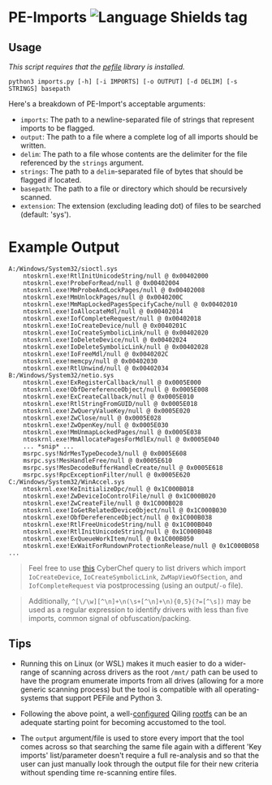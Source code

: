 # PE-Imports ![Language Shields tag](https://img.shields.io/badge/language-Python-blue)

## Usage
*This script requires that the [pefile](https://github.com/erocarrera/pefile) library is installed.*

``python3 imports.py [-h] [-i IMPORTS] [-o OUTPUT] [-d DELIM] [-s STRINGS] basepath``

Here's a breakdown of PE-Import's acceptable arguments:

- ``imports``: The path to a newline-separated file of strings that represent imports to be flagged.
- ``output``: The path to a file where a complete log of all imports should be written.
- ``delim``: The path to a file whose contents are the delimiter for the file referenced by the ``strings`` argument.
- ``strings``: The path to a ``delim``-separated file of bytes that should be flagged if located.
- ``basepath``: The path to a file or directory which should be recursively scanned.
- ``extension``: The extension (excluding leading dot) of files to be searched (default: 'sys').

# Example Output

```
A:/Windows/System32/sioctl.sys
	ntoskrnl.exe!RtlInitUnicodeString/null @ 0x00402000
	ntoskrnl.exe!ProbeForRead/null @ 0x00402004
	ntoskrnl.exe!MmProbeAndLockPages/null @ 0x00402008
	ntoskrnl.exe!MmUnlockPages/null @ 0x0040200C
	ntoskrnl.exe!MmMapLockedPagesSpecifyCache/null @ 0x00402010
	ntoskrnl.exe!IoAllocateMdl/null @ 0x00402014
	ntoskrnl.exe!IofCompleteRequest/null @ 0x00402018
	ntoskrnl.exe!IoCreateDevice/null @ 0x0040201C
	ntoskrnl.exe!IoCreateSymbolicLink/null @ 0x00402020
	ntoskrnl.exe!IoDeleteDevice/null @ 0x00402024
	ntoskrnl.exe!IoDeleteSymbolicLink/null @ 0x00402028
	ntoskrnl.exe!IoFreeMdl/null @ 0x0040202C
	ntoskrnl.exe!memcpy/null @ 0x00402030
	ntoskrnl.exe!RtlUnwind/null @ 0x00402034
B:/Windows/System32/netio.sys
	ntoskrnl.exe!ExRegisterCallback/null @ 0x0005E000
	ntoskrnl.exe!ObfDereferenceObject/null @ 0x0005E008
	ntoskrnl.exe!ExCreateCallback/null @ 0x0005E010
	ntoskrnl.exe!RtlStringFromGUID/null @ 0x0005E018
	ntoskrnl.exe!ZwQueryValueKey/null @ 0x0005E020
	ntoskrnl.exe!ZwClose/null @ 0x0005E028
	ntoskrnl.exe!ZwOpenKey/null @ 0x0005E030
	ntoskrnl.exe!MmUnmapLockedPages/null @ 0x0005E038
	ntoskrnl.exe!MmAllocatePagesForMdlEx/null @ 0x0005E040
	... *snip* ...
	msrpc.sys!NdrMesTypeDecode3/null @ 0x0005E608
	msrpc.sys!MesHandleFree/null @ 0x0005E610
	msrpc.sys!MesDecodeBufferHandleCreate/null @ 0x0005E618
	msrpc.sys!RpcExceptionFilter/null @ 0x0005E620
C:/Windows/System32/WinAccel.sys
	ntoskrnl.exe!KeInitializeDpc/null @ 0x1C000B018
	ntoskrnl.exe!ZwDeviceIoControlFile/null @ 0x1C000B020
	ntoskrnl.exe!ZwCreateFile/null @ 0x1C000B028
	ntoskrnl.exe!IoGetRelatedDeviceObject/null @ 0x1C000B030
	ntoskrnl.exe!ObfDereferenceObject/null @ 0x1C000B038
	ntoskrnl.exe!RtlFreeUnicodeString/null @ 0x1C000B040
	ntoskrnl.exe!RtlInitUnicodeString/null @ 0x1C000B048
	ntoskrnl.exe!ExQueueWorkItem/null @ 0x1C000B050
	ntoskrnl.exe!ExWaitForRundownProtectionRelease/null @ 0x1C000B058
...
```

> Feel free to use [this](https://gchq.github.io/CyberChef/#recipe=Comment('Be%20sure%20to%20add%20a%20%5C'Find%20/%20Replace%5C'%20*between*%20regexes')Regular_expression('User%20defined','%5E%5B%5C%5C/%5C%5Cw%5D%5B%5E%5C%5Cn%5D%2B%5C%5Cn(%5C%5Cs%2B%5B%5E%5C%5Cn%5D%2B%5C%5Cn)*%5C%5Cs%2Bntoskrnl%5C%5C.exe!IoCreateDevice%5B%5C%5C/%5C%5C@%5C%5Cs%5D%5B%5E%5C%5Cn%5D%2B%5C%5Cn(%5C%5Cs%2B%5B%5E%5C%5Cn%5D%2B%5C%5Cn)*',true,true,false,false,false,false,'List%20matches')Regular_expression('User%20defined','%5E%5B%5C%5C/%5C%5Cw%5D%5B%5E%5C%5Cn%5D%2B%5C%5Cn(%5C%5Cs%2B%5B%5E%5C%5Cn%5D%2B%5C%5Cn)*%5C%5Cs%2Bntoskrnl%5C%5C.exe!IoCreateSymbolicLink%5B%5C%5C/%5C%5C@%5C%5Cs%5D%5B%5E%5C%5Cn%5D%2B%5C%5Cn(%5C%5Cs%2B%5B%5E%5C%5Cn%5D%2B%5C%5Cn)*',true,true,false,false,false,false,'List%20matches')Regular_expression('User%20defined','%5E%5B%5C%5C/%5C%5Cw%5D%5B%5E%5C%5Cn%5D%2B%5C%5Cn(%5C%5Cs%2B%5B%5E%5C%5Cn%5D%2B%5C%5Cn)*%5C%5Cs%2Bntoskrnl%5C%5C.exe!IofCompleteRequest%5B%5C%5C/%5C%5C@%5C%5Cs%5D%5B%5E%5C%5Cn%5D%2B%5C%5Cn(%5C%5Cs%2B%5B%5E%5C%5Cn%5D%2B%5C%5Cn)*',true,true,false,false,false,false,'List%20matches')) CyberChef query to list drivers which import ``IoCreateDevice``, ``IoCreateSymbolicLink``, ``ZwMapViewOfSection``, and ``IofCompleteRequest`` via postprocessing (using an output/``-o`` file).

> Additionally, ``^[\/\w][^\n]+\n(\s+[^\n]+\n){0,5}(?=[^\s])`` may be used as a regular expression to identify  drivers with less than five imports, common signal of obfuscation/packing.

## Tips
- Running this on Linux (or WSL) makes it much easier to do a wider-range of scanning across drivers as the root ``/mnt/`` path can be used to have the program enumerate imports from all drives (allowing for a more generic scanning process) but the tool is compatible with all operating-systems that support PEFile and Python 3.

- Following the above point, a well-[configured](https://github.com/qilingframework/qiling/blob/master/examples/scripts/dllscollector.bat) Qiling [rootfs](https://github.com/qilingframework/rootfs) can be an adequate starting point for becoming accustomed to the tool.

- The ``output`` argument/file is used to store every import that the tool comes across so that searching the same file again with a different 'Key imports' list/parameter doesn't require a full re-analysis and so that the user can just manually look through the output file for their new criteria without spending time re-scanning entire files.
